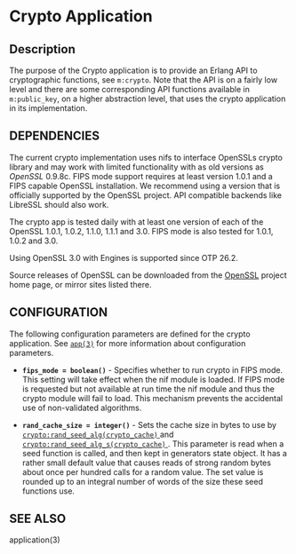 <!--
%CopyrightBegin%

Copyright Ericsson AB 2023-2024. All Rights Reserved.

Licensed under the Apache License, Version 2.0 (the "License");
you may not use this file except in compliance with the License.
You may obtain a copy of the License at

    http://www.apache.org/licenses/LICENSE-2.0

Unless required by applicable law or agreed to in writing, software
distributed under the License is distributed on an "AS IS" BASIS,
WITHOUT WARRANTIES OR CONDITIONS OF ANY KIND, either express or implied.
See the License for the specific language governing permissions and
limitations under the License.

%CopyrightEnd%
-->
# Crypto Application

## Description

The purpose of the Crypto application is to provide an Erlang API to
cryptographic functions, see `m:crypto`. Note that the API is on a fairly low
level and there are some corresponding API functions available in
`m:public_key`, on a higher abstraction level, that uses the crypto application
in its implementation.

## DEPENDENCIES

The current crypto implementation uses nifs to interface OpenSSLs crypto library
and may work with limited functionality with as old versions as _OpenSSL_
0\.9.8c. FIPS mode support requires at least version 1.0.1 and a FIPS capable
OpenSSL installation. We recommend using a version that is officially supported
by the OpenSSL project. API compatible backends like LibreSSL should also work.

The crypto app is tested daily with at least one version of each of the OpenSSL
1.0.1, 1.0.2, 1.1.0, 1.1.1 and 3.0. FIPS mode is also tested for 1.0.1, 1.0.2
and 3.0.

Using OpenSSL 3.0 with Engines is supported since OTP 26.2.

Source releases of OpenSSL can be downloaded from the
[OpenSSL](http://www.openssl.org) project home page, or mirror sites listed
there.

## CONFIGURATION

The following configuration parameters are defined for the crypto application.
See [`app(3)`](`e:kernel:app.md`) for more information about configuration
parameters.

- **`fips_mode = boolean()`** - Specifies whether to run crypto in FIPS mode.
  This setting will take effect when the nif module is loaded. If FIPS mode is
  requested but not available at run time the nif module and thus the crypto
  module will fail to load. This mechanism prevents the accidental use of
  non-validated algorithms.

- **`rand_cache_size = integer()`** - Sets the cache size in bytes to use by
  [`crypto:rand_seed_alg(crypto_cache)` ](`crypto:rand_seed_alg/1`)and
  [`crypto:rand_seed_alg_s(crypto_cache)` ](`crypto:rand_seed_alg_s/1`). This
  parameter is read when a seed function is called, and then kept in generators
  state object. It has a rather small default value that causes reads of strong
  random bytes about once per hundred calls for a random value. The set value is
  rounded up to an integral number of words of the size these seed functions
  use.

## SEE ALSO

application(3)
